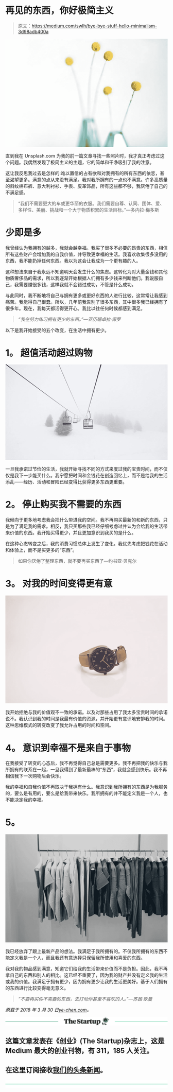 # 再见的东西，你好极简主义

> 原文：<https://medium.com/swlh/bye-bye-stuff-hello-minimalism-3d98adb400a>

![](img/1e7d54919e73b0a5c692a47cb374a339.png)

直到我在 Unsplash.com 为我的前一篇文章寻找一些照片时，我才真正考虑过这个问题。我偶然发现了极简主义的主题，它的简单和干净吸引了我的注意。

这让我反思我过去是怎样的:难以置信的占有欲和对我拥有的所有东西的依恋，甚至渴望更多。满意的点从来没有满足。我对我所拥有的一点也不满意。许多高质量的斜纹棉布裤、意大利衬衫、手表、皮革饰品，所有这些都不够，我厌倦了自己的不满足感。

> “我们不需要更大的车或更华丽的衣服。我们需要自尊、认同、团体、爱、多样性、美丽、挑战和一个大于物质积累的生活目标。”—多内拉·梅多斯

# **少即是多**

我曾经认为我拥有的越多，我就会越幸福。我买了很多不必要的昂贵的东西，相信所有这些财产会增加我的自我价值，并导致更幸福的生活。我喜欢收集很多没用的东西，我不能扔掉任何东西。我以为这会让我成为一个更有趣的人。

这种想法来自于我永远不知道明天会发生什么的焦虑。这转化为对大量金钱和其他物质奢侈品的需求，所以我逐渐开始根据人们拥有多少钱来判断他们。我说服自己，我需要赚很多钱，这样我就不会错过成功，不管是什么成功。

与此同时，我不断地将自己与拥有更多或更好东西的人进行比较，这常常让我感到痛苦。我觉得自己很蠢。所以，几年前我告别了很多东西，其中很多我已经拥有了很多年。现在，我每天都活得更开心。我比以往任何时候都感到满足。

> *“我在努力练习拥有更少的东西。”—亚历姗卓拉·保罗*

以下是我开始接受的五个改变，在生活中拥有更少。

# **1。** **超值活动超过购物**

![](img/4956f23b8ef639790a0fa87edbb547d9.png)

一旦我承诺过节俭的生活，我就开始寻找不同的方式来度过我的宝贵时间，而不仅仅是我下一步能买什么。我宁愿把时间和金钱花在创造回忆上，而不是给我的生活添乱——经历、活动和冒险已经变得比获得更多东西更重要。

# **2。** **停止购买我不需要的东西**

我倾向于更多地考虑我会把什么带进我的空间。我不再购买最新的和新的东西，只是为了满足我的需求。相反，我只买那些我已经仔细考虑过并认为会给我的生活带来价值的东西。我开始买得更少，并且更加意识到我买的是什么。

在这种心态转变之后，我的消费习惯总体上发生了变化。我优先考虑把钱花在活动和体验上，而不是买更多的“东西”。

> 如果你厌倦了整理东西，就不要再买东西了—约书亚·贝克尔

# **3。** **对我的时间变得更有意**

![](img/086fe83c70adedc9cba388a2ac589668.png)

我开始拒绝与我的价值观不一致的承诺。以及对那些占用了我太多宝贵时间的承诺说不。我认识到我的时间是我最有价值的资源，并开始更有意识地安排我的时间。这种思维模式的转变改变了我允许占用的时间和空间。

# **4。** **意识到幸福不是来自于事物**

在我接受了转变的心态后，我不再觉得自己总是需要更多。我不再把我的快乐与我所拥有的联系在一起，一旦我得到了最新最棒的“东西”，我就会感到快乐。我不再相信我下一次购物后会快乐。

我的幸福和自我价值不再取决于我拥有什么。我意识到我所拥有的东西是为我服务的，要么是有用的，要么是给我带来快乐。我所拥有的并不能定义我是一个人，也不能决定我的幸福。

# **5。**

![](img/ef699bee1d0c2ff3f4629795834fcf05.png)

我已经放弃了跟上最新产品的想法。我满足于我所拥有的。不仅我所拥有的东西不能定义我是一个人，而且我还有意选择只保留我所使用和喜爱的东西。

我对我的物品感到满意，知道它们给我的生活带来价值而不是负担。因此，我不再拿自己的东西和别人的相比。这已经不重要了，因为我的财产并没有定义我的生活或我的价值。我满足于拥有更少，因为拥有更少让我的生活更美好。基于人们拥有的东西进行比较变得毫无意义。

> *“不要再买你不需要的东西，去打动你甚至不喜欢的人。”—苏茜·欧曼*

*原载于 2018 年 3 月 30 日*[*ye-chen.com*](https://ye-chen.com/bye-bye-stuff-hello-minimalism/)*。*

[![](img/308a8d84fb9b2fab43d66c117fcc4bb4.png)](https://medium.com/swlh)

## 这篇文章发表在《创业》(The Startup)杂志上，这是 Medium 最大的创业刊物，有 311，185 人关注。

## 在这里订阅接收[我们的头条新闻](http://growthsupply.com/the-startup-newsletter/)。

[![](img/b0164736ea17a63403e660de5dedf91a.png)](https://medium.com/swlh)